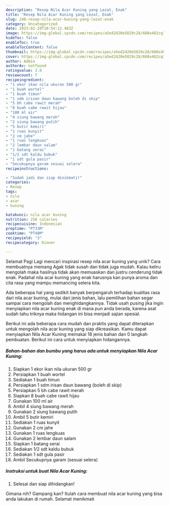 ```yaml
---
description: "Resep Nila Acar Kuning yang Lezat, Enak"
title: "Resep Nila Acar Kuning yang Lezat, Enak"
slug: 240-resep-nila-acar-kuning-yang-lezat-enak
category: Uncategorized
date: 2023-02-20T10:54:12.483Z
image: https://img-global.cpcdn.com/recipes/a5ed2420e5829c28/680x482cq70/nila-acar-kuning-foto-resep-utama.jpg
hideToc: false
enableToc: true
enableTocContent: false
thumbnail: https://img-global.cpcdn.com/recipes/a5ed2420e5829c28/680x482cq70/nila-acar-kuning-foto-resep-utama.jpg
cover: https://img-global.cpcdn.com/recipes/a5ed2420e5829c28/680x482cq70/nila-acar-kuning-foto-resep-utama.jpg
author: Admin
authorAv: notfound
ratingvalue: 3.8
reviewcount: 7
recipeingredient:
- "1 ekor ikan nila ukuran 500 gr"
- "1 buah wortel"
- "1 buah timun"
- "1 sdm irisan daun bawang boleh di skip"
- "5 bh cabe rawit merah"
- "8 buah cabe rawit hijau"
- "100 ml air"
- "4 siung bawang merah"
- "2 siung bawang putih"
- "5 butir kemiri"
- "1 ruas kunyit"
- "2 cm jahe"
- "1 ruas lengkuas"
- "2 lembar daun salam"
- "1 batang serai"
- "1/2 sdt kaldu bubuk"
- "1 sdt gula pasir"
- "Secukupnya garam sesuai selera"
recipeinstructions:

- "Sudah jadi dan siap dinikmati!"
categories:
- Resep
tags:
- nila
- acar
- kuning

katakunci: nila acar kuning 
nutrition: 258 calories
recipecuisine: Indonesian
preptime: "PT33M"
cooktime: "PT48M"
recipeyield: "3"
recipecategory: Dinner

---
```



Selamat Pagi Lagi mencari inspirasi resep nila acar kuning yang unik? Cara membuatnya memang Agak tidak susah dan tidak juga mudah. Kalau keliru mengolah maka hasilnya tidak akan memuaskan dan justru cenderung tidak enak. Padahal nila acar kuning yang enak harusnya kan punya aroma dan cita rasa yang mampu memancing selera kita.




Ada beberapa hal yang sedikit banyak berpengaruh terhadap kualitas rasa dari nila acar kuning, mulai dari jenis bahan, lalu pemilihan bahan segar sampai cara mengolah dan menghidangkannya. Tidak usah pusing jika ingin menyiapkan nila acar kuning enak di mana pun anda berada, karena asal sudah tahu triknya maka hidangan ini bisa menjadi sajian spesial.


Berikut ini ada beberapa cara mudah dan praktis yang dapat diterapkan untuk mengolah nila acar kuning yang siap dikreasikan. Kamu dapat menyiapkan Nila Acar Kuning memakai 18 jenis bahan dan 0 langkah pembuatan. Berikut ini cara untuk menyiapkan hidangannya.

<!--inarticleads1-->

##### Bahan-bahan dan bumbu yang harus ada untuk menyiapkan Nila Acar Kuning:

1. Siapkan 1 ekor ikan nila ukuran 500 gr
1. Persiapkan 1 buah wortel
1. Sediakan 1 buah timun
1. Persiapkan 1 sdm irisan daun bawang (boleh di skip)
1. Persiapkan 5 bh cabe rawit merah
1. Siapkan 8 buah cabe rawit hijau
1. Gunakan 100 ml air
1. Ambil 4 siung bawang merah
1. Gunakan 2 siung bawang putih
1. Ambil 5 butir kemiri
1. Sediakan 1 ruas kunyit
1. Gunakan 2 cm jahe
1. Gunakan 1 ruas lengkuas
1. Gunakan 2 lembar daun salam
1. Siapkan 1 batang serai
1. Sediakan 1/2 sdt kaldu bubuk
1. Sediakan 1 sdt gula pasir
1. Ambil Secukupnya garam (sesuai selera)




<!--inarticleads2-->

##### Instruksi untuk buat Nila Acar Kuning:


1. Selesai dan siap dihidangkan!



Gimana nih? Gampang kan? Itulah cara membuat nila acar kuning yang bisa anda lakukan di rumah. Selamat menikmati

